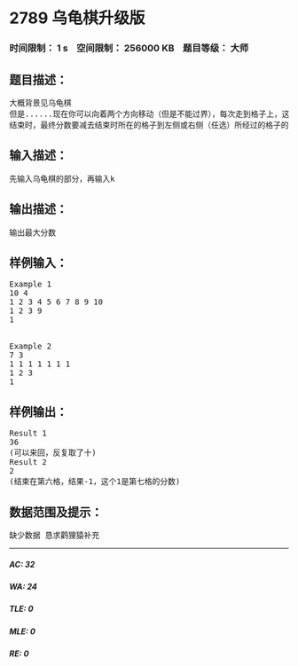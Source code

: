 # 2789 乌龟棋升级版   
### 时间限制： 1 s&nbsp;&nbsp;&nbsp;&nbsp;空间限制： 256000 KB&nbsp;&nbsp;&nbsp;&nbsp;题目等级： 大师  
## 题目描述：  

<pre>
大概背景见乌龟棋  
但是......现在你可以向着两个方向移动（但是不能过界），每次走到格子上，这个格子的分数减少k. 并且爬行卡片的点数只保证有四种，不保证是1到4  
结束时，最终分数要减去结束时所在的格子到左侧或右侧（任选）所经过的格子的分数,求最大总分
</pre>
  
  
## 输入描述：  

<pre>
先输入乌龟棋的部分，再输入k
</pre>
  
  
## 输出描述：  

<pre>
输出最大分数
</pre>
  
  
## 样例输入：  

<pre>
Example 1
10 4
1 2 3 4 5 6 7 8 9 10
1 2 3 9
1
  

Example 2
7 3
1 1 1 1 1 1 1
1 2 3
1
</pre>
  
  
## 样例输出：  

<pre>
Result 1
36
(可以来回，反复取了十)
Result 2
2
(结束在第六格，结果-1，这个1是第七格的分数)
</pre>
  
  
## 数据范围及提示：  

<pre>
缺少数据 恳求鹳狸猿补充
</pre>
  
  
***  

##### AC: 32  
##### WA: 24  
##### TLE: 0  
##### MLE: 0  
##### RE: 0  
